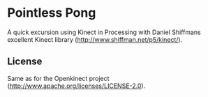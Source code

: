 Pointless Pong
==============

A quick excursion using Kinect in Processing with Daniel Shiffmans
excellent Kinect library (http://www.shiffman.net/p5/kinect/).

## License

Same as for the Openkinect project
(http://www.apache.org/licenses/LICENSE-2.0).

